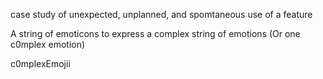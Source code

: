 

case study of unexpected, unplanned, and spomtaneous use of a feature

A string of emoticons to express a complex string of emotions
(Or one c0mplex emotion)

c0mplexEmojii
